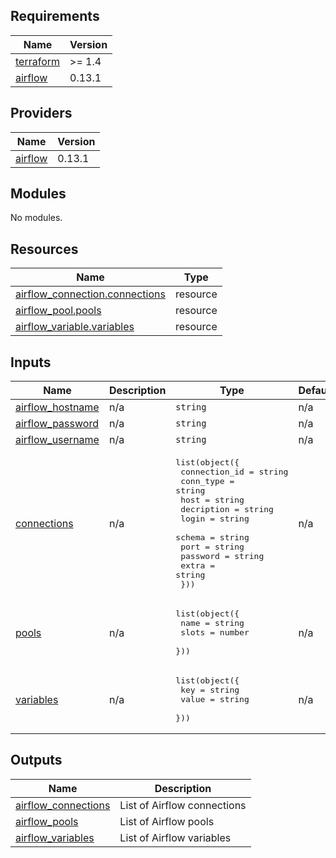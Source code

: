 <!-- BEGIN_TF_DOCS -->
## Requirements

| Name | Version |
|------|---------|
| <a name="requirement_terraform"></a> [terraform](#requirement\_terraform) | >= 1.4 |
| <a name="requirement_airflow"></a> [airflow](#requirement\_airflow) | 0.13.1 |

## Providers

| Name | Version |
|------|---------|
| <a name="provider_airflow"></a> [airflow](#provider\_airflow) | 0.13.1 |

## Modules

No modules.

## Resources

| Name | Type |
|------|------|
| [airflow_connection.connections](https://registry.terraform.io/providers/DrFaust92/airflow/0.13.1/docs/resources/connection) | resource |
| [airflow_pool.pools](https://registry.terraform.io/providers/DrFaust92/airflow/0.13.1/docs/resources/pool) | resource |
| [airflow_variable.variables](https://registry.terraform.io/providers/DrFaust92/airflow/0.13.1/docs/resources/variable) | resource |

## Inputs

| Name | Description | Type | Default | Required |
|------|-------------|------|---------|:--------:|
| <a name="input_airflow_hostname"></a> [airflow\_hostname](#input\_airflow\_hostname) | n/a | `string` | n/a | yes |
| <a name="input_airflow_password"></a> [airflow\_password](#input\_airflow\_password) | n/a | `string` | n/a | yes |
| <a name="input_airflow_username"></a> [airflow\_username](#input\_airflow\_username) | n/a | `string` | n/a | yes |
| <a name="input_connections"></a> [connections](#input\_connections) | n/a | <pre>list(object({<br>    connection_id = string<br>    conn_type     = string<br>    host          = string<br>    decription    = string<br>    login         = string<br>    schema        = string<br>    port          = string<br>    password      = string<br>    extra         = string<br>  }))</pre> | n/a | yes |
| <a name="input_pools"></a> [pools](#input\_pools) | n/a | <pre>list(object({<br>    name  = string<br>    slots = number<br>  }))</pre> | n/a | yes |
| <a name="input_variables"></a> [variables](#input\_variables) | n/a | <pre>list(object({<br>    key   = string<br>    value = string<br>  }))</pre> | n/a | yes |

## Outputs

| Name | Description |
|------|-------------|
| <a name="output_airflow_connections"></a> [airflow\_connections](#output\_airflow\_connections) | List of Airflow connections |
| <a name="output_airflow_pools"></a> [airflow\_pools](#output\_airflow\_pools) | List of Airflow pools |
| <a name="output_airflow_variables"></a> [airflow\_variables](#output\_airflow\_variables) | List of Airflow variables |
<!-- END_TF_DOCS -->
